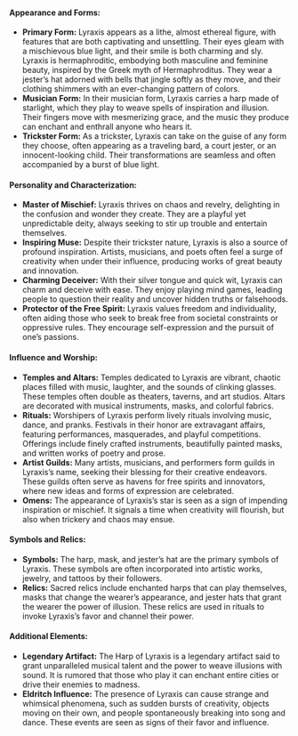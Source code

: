 #### Appearance and Forms:
- **Primary Form:** Lyraxis appears as a lithe, almost ethereal figure, with features that are both captivating and unsettling. Their eyes gleam with a mischievous blue light, and their smile is both charming and sly. Lyraxis is hermaphroditic, embodying both masculine and feminine beauty, inspired by the Greek myth of Hermaphroditus. They wear a jester’s hat adorned with bells that jingle softly as they move, and their clothing shimmers with an ever-changing pattern of colors.
- **Musician Form:** In their musician form, Lyraxis carries a harp made of starlight, which they play to weave spells of inspiration and illusion. Their fingers move with mesmerizing grace, and the music they produce can enchant and enthrall anyone who hears it.
- **Trickster Form:** As a trickster, Lyraxis can take on the guise of any form they choose, often appearing as a traveling bard, a court jester, or an innocent-looking child. Their transformations are seamless and often accompanied by a burst of blue light.

#### Personality and Characterization:
- **Master of Mischief:** Lyraxis thrives on chaos and revelry, delighting in the confusion and wonder they create. They are a playful yet unpredictable deity, always seeking to stir up trouble and entertain themselves.
- **Inspiring Muse:** Despite their trickster nature, Lyraxis is also a source of profound inspiration. Artists, musicians, and poets often feel a surge of creativity when under their influence, producing works of great beauty and innovation.
- **Charming Deceiver:** With their silver tongue and quick wit, Lyraxis can charm and deceive with ease. They enjoy playing mind games, leading people to question their reality and uncover hidden truths or falsehoods.
- **Protector of the Free Spirit:** Lyraxis values freedom and individuality, often aiding those who seek to break free from societal constraints or oppressive rules. They encourage self-expression and the pursuit of one’s passions.

#### Influence and Worship:
- **Temples and Altars:** Temples dedicated to Lyraxis are vibrant, chaotic places filled with music, laughter, and the sounds of clinking glasses. These temples often double as theaters, taverns, and art studios. Altars are decorated with musical instruments, masks, and colorful fabrics.
- **Rituals:** Worshipers of Lyraxis perform lively rituals involving music, dance, and pranks. Festivals in their honor are extravagant affairs, featuring performances, masquerades, and playful competitions. Offerings include finely crafted instruments, beautifully painted masks, and written works of poetry and prose.
- **Artist Guilds:** Many artists, musicians, and performers form guilds in Lyraxis’s name, seeking their blessing for their creative endeavors. These guilds often serve as havens for free spirits and innovators, where new ideas and forms of expression are celebrated.
- **Omens:** The appearance of Lyraxis’s star is seen as a sign of impending inspiration or mischief. It signals a time when creativity will flourish, but also when trickery and chaos may ensue.

#### Symbols and Relics:
- **Symbols:** The harp, mask, and jester’s hat are the primary symbols of Lyraxis. These symbols are often incorporated into artistic works, jewelry, and tattoos by their followers.
- **Relics:** Sacred relics include enchanted harps that can play themselves, masks that change the wearer’s appearance, and jester hats that grant the wearer the power of illusion. These relics are used in rituals to invoke Lyraxis’s favor and channel their power.

#### Additional Elements:
- **Legendary Artifact:** The Harp of Lyraxis is a legendary artifact said to grant unparalleled musical talent and the power to weave illusions with sound. It is rumored that those who play it can enchant entire cities or drive their enemies to madness.
- **Eldritch Influence:** The presence of Lyraxis can cause strange and whimsical phenomena, such as sudden bursts of creativity, objects moving on their own, and people spontaneously breaking into song and dance. These events are seen as signs of their favor and influence.

